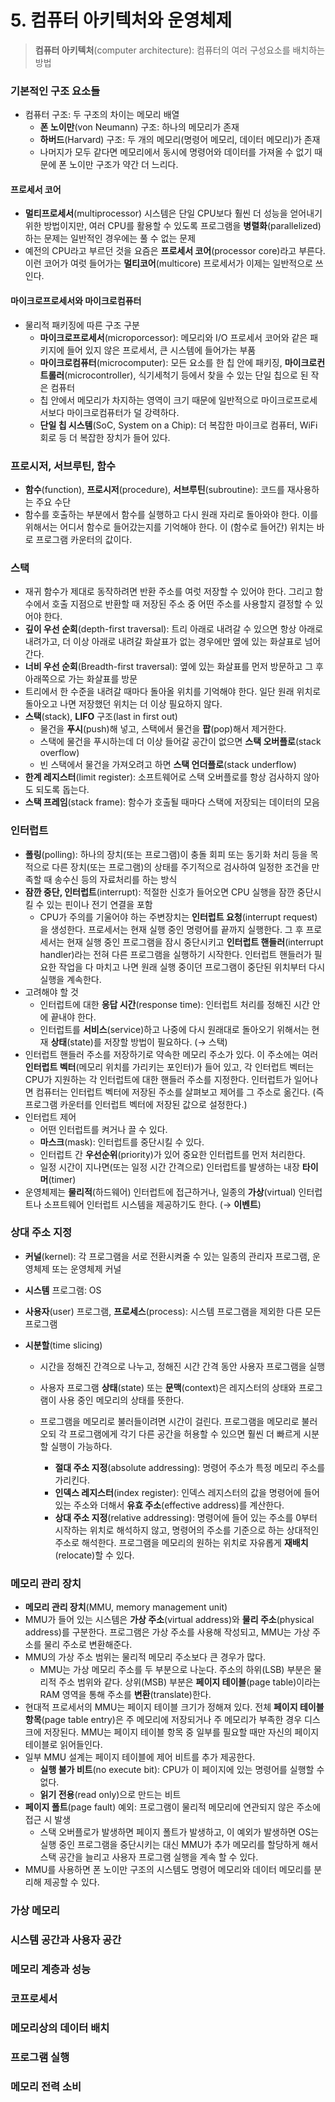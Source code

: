 # 5. 컴퓨터 아키텍처와 운영체제

> **컴퓨터 아키텍처**(computer architecture): 컴퓨터의 여러 구성요소를 배치하는 방법



### 기본적인 구조 요소들

- 컴퓨터 구조: 두 구조의 차이는 메모리 배열
  - **폰 노이만**(von Neumann) 구조: 하나의 메모리가 존재
  - **하버드**(Harvard) 구조: 두 개의 메모리(명령어 메모리, 데이터 메모리)가 존재
  - 나머지가 모두 같다면 메모리에서 동시에 명령어와 데이터를 가져올 수 없기 때문에 폰 노이만 구조가 약간 더 느리다.



#### 프로세서 코어

- **멀티프로세서**(multiprocessor) 시스템은 단일 CPU보다 훨씬 더 성능을 얻어내기 위한 방법이지만, 여러 CPU를 활용할 수 있도록 프로그램을 **병렬화**(parallelized)하는 문제는 일반적인 경우에는 풀 수 없는 문제
- 예전의 CPU라고 부르던 것을 요즘은 **프로세서 코어**(processor core)라고 부른다. 이런 코어가 여럿 들어가는 **멀티코어**(multicore) 프로세서가 이제는 일반적으로 쓰인다.



#### 마이크로프로세서와 마이크로컴퓨터

- 물리적 패키징에 따른 구조 구분
  - **마이크로프로세서**(microporcessor): 메모리와 I/O 프로세서 코어와 같은 패키지에 들어 있지 않은 프로세서, 큰 시스템에 들어가는 부품
  - **마이크로컴퓨터**(microcomputer): 모든 요소를 한 칩 안에 패키징, **마이크로컨트롤러**(microcontroller), 식기세척기 등에서 찾을 수 있는 단일 칩으로 된 작은 컴퓨터
  - 칩 안에서 메모리가 차지하는 영역이 크기 때문에 일반적으로 마이크로프로세서보다 마이크로컴퓨터가 덜 강력하다.
  - **단일 칩 시스템**(SoC, System on a Chip): 더 복잡한 마이크로 컴퓨터, WiFi 회로 등 더 복잡한 장치가 들어 있다.



### 프로시저, 서브루틴, 함수

- **함수**(function), **프로시저**(procedure), **서브루틴**(subroutine): 코드를 재사용하는 주요 수단
- 함수를 호출하는 부분에서 함수를 실행하고 다시 원래 자리로 돌아와야 한다. 이를 위해서는 어디서 함수로 들어갔는지를 기억해야 한다. 이 (함수로 들어간) 위치는 바로 프로그램 카운터의 값이다.



### 스택

- 재귀 함수가 제대로 동작하려면 반환 주소를 여럿 저장할 수 있어야 한다. 그리고 함수에서 호출 지점으로 반환할 때 저장된 주소 중 어떤 주소를 사용할지 결정할 수 있어야 한다.
- **깊이 우선 순회**(depth-first traversal): 트리 아래로 내려갈 수 있으면 항상 아래로 내려가고, 더 이상 아래로 내려갈 화살표가 없는 경우에만 옆에 있는 화살표로 넘어간다.
- **너비 우선 순회**(Breadth-first traversal): 옆에 있는 화살표를 먼저 방문하고 그 후 아래쪽으로 가는 화살표를 방문
- 트리에서 한 수준을 내려갈 때마다 돌아올 위치를 기억해야 한다. 일단 원래 위치로 돌아오고 나면 저장했던 위치는 더 이상 필요하지 않다.
- **스택**(stack), **LIFO** 구조(last in first out)
  - 물건을 **푸시**(push)해 넣고, 스택에서 물건을 **팝**(pop)해서 제거한다.
  - 스택에 물건을 푸시하는데 더 이상 들어갈 공간이 없으면 **스택 오버플로**(stack overflow)
  - 빈 스택에서 물건을 가져오려고 하면 **스택 언더플로**(stack underflow)
- **한계 레지스터**(limit register): 소프트웨어로 스택 오버플로를 항상 검사하지 않아도 되도록 돕는다.
- **스택 프레임**(stack frame): 함수가 호출될 때마다 스택에 저장되는 데이터의 모음



### 인터럽트

- **폴링**(polling): 하나의 장치(또는 프로그램)이 충돌 회피 또는 동기화 처리 등을 목적으로 다른 장치(또는 프로그램)의 상태를 주기적으로 검사하여 일정한 조건을 만족할 때 송수신 등의 자료처리를 하는 방식
- **잠깐 중단, 인터럽트**(interrupt): 적절한 신호가 들어오면 CPU 실행을 잠깐 중단시킬 수 있는 핀이나 전기 연결을 포함
  - CPU가 주의를 기울어야 하는 주변장치는 **인터럽트 요청**(interrupt request)을 생성한다. 프로세서는 현재 실행 중인 명령어를 끝까지 실행한다. 그 후 프로세서는 현재 실행 중인 프로그램을 잠시 중단시키고 **인터럽트 핸들러**(interrupt handler)라는 전혀 다른 프로그램을 실행하기 시작한다. 인터럽트 핸들러가 필요한 작업을 다 마치고 나면 원래 실행 중이던 프로그램이 중단된 위치부터 다시 실행을 계속한다.
- 고려해야 할 것
  - 인터럽트에 대한 **응답 시간**(response time): 인터럽트 처리를 정해진 시간 안에 끝내야 한다.
  - 인터럽트를 **서비스**(service)하고 나중에 다시 원래대로 돌아오기 위해서는 현재 **상태**(state)를 저장할 방법이 필요하다. (→ 스택)
- 인터럽트 핸들러 주소를 저장하기로 약속한 메모리 주소가 있다. 이 주소에는 여러 **인터럽트 벡터**(메모리 위치를 가리키는 포인터)가 들어 있고, 각 인터럽트 벡터는 CPU가 지원하는 각 인터럽트에 대한 핸들러 주소를 지정한다. 인터럽트가 일어나면 컴퓨터는 인터럽트 벡터에 저장된 주소를 살펴보고 제어를 그 주소로 옮긴다. (즉 프로그램 카운터를 인터럽트 벡터에 저장된 값으로 설정한다.)
- 인터럽트 제어
  - 어떤 인터럽트를 켜거나 끌 수 있다.
  - **마스크**(mask): 인터럽트를 중단시킬 수 있다.
  - 인터럽트 간 **우선순위**(priority)가 있어 중요한 인터럽트를 먼저 처리한다.
  - 일정 시간이 지나면(또는 일정 시간 간격으로) 인터럽트를 발생하는 내장 **타이머**(timer)
- 운영체제는 **물리적**(하드웨어) 인터럽트에 접근하거나, 일종의 **가상**(virtual) 인터럽트나 소프트웨어 인터럽트 시스템을 제공하기도 한다. (→ **이벤트**)



### 상대 주소 지정

- **커널**(kernel): 각 프로그램을 서로 전환시켜줄 수 있는 일종의 관리자 프로그램, 운영체제 또는 운영체제 커널

- **시스템** 프로그램: OS

- **사용자**(user) 프로그램, **프로세스**(process): 시스템 프로그램을 제외한 다른 모든 프로그램

- **시분할**(time slicing)

  - 시간을 정해진 간격으로 나누고, 정해진 시간 간격 동안 사용자 프로그램을 실행

  - 사용자 프로그램 **상태**(state) 또는 **문맥**(context)은 레지스터의 상태와 프로그램이 사용 중인 메모리의 상태를 뜻한다.

  - 프로그램을 메모리로 불러들이려면 시간이 걸린다. 프로그램을 메모리로 불러오되 각 프로그램에게 각기 다른 공간을 허용할 수 있으면 훨씬 더 빠르게 시분할 실행이 가능하다.

    - **절대 주소 지정**(absolute addressing): 명령어 주소가 특정 메모리 주소를 가리킨다.
    - **인덱스 레지스터**(index register): 인덱스 레지스터의 값을 명령어에 들어 있는 주소와 더해서 **유효 주소**(effective address)를 계산한다.
    - **상대 주소 지정**(relative addressing): 명령어에 들어 있는 주소를 0부터 시작하는 위치로 해석하지 않고, 명령어의 주소를 기준으로 하는 상대적인 주소로 해석한다. 프로그램을 메모리의 원하는 위치로 자유롭게 **재배치**(relocate)할 수 있다.

    

### 메모리 관리 장치

- **메모리 관리 장치**(MMU, memory management unit)
- MMU가 들어 있는 시스템은 **가상 주소**(virtual address)와 **물리 주소**(physical address)를 구분한다. 프로그램은 가상 주소를 사용해 작성되고, MMU는 가상 주소를 물리 주소로 변환해준다.
- MMU의 가상 주소 범위는 물리적 메모리 주소보다 큰 경우가 많다.
  - MMU는 가상 메모리 주소를 두 부분으로 나눈다. 주소의 하위(LSB) 부분은 물리적 주소 범위와 같다. 상위(MSB) 부분은 **페이지 테이블**(page table)이라는 RAM 영역을 통해 주소를 **변환**(translate)한다.
- 현대적 프로세서의 MMU는 페이지 테이블 크기가 정해져 있다. 전체 **페이지 테이블 항목**(page table entry)은 주 메모리에 저장되거나 주 메모리가 부족한 경우 디스크에 저장된다. MMU는 페이지 테이블 항목 중 일부를 필요할 때만 자신의 페이지 테이블로 읽어들인다.
- 일부 MMU 설계는 페이지 테이블에 제어 비트를 추가 제공한다. 
  - **실행 불가 비트**(no execute bit): CPU가 이 페이지에 있는 명령어를 실행할 수 없다.
  - **읽기 전용**(read only)으로 만드는 비트
- **페이지 폴트**(page fault) 예외: 프로그램이 물리적 메모리에 연관되지 않은 주소에 접근 시 발생
  - 스택 오버플로가 발생하면 페이지 폴트가 발생하고, 이 예외가 발생하면 OS는 실행 중인 프로그램을 중단시키는 대신 MMU가 추가 메모리를 할당하게 해서 스택 공간을 늘리고 사용자 프로그램 실행을 계속 할 수 있다.
- MMU를 사용하면 폰 노이만 구조의 시스템도 명령어 메모리와 데이터 메모리를 분리해 제공할 수 있다.



### 가상 메모리



### 시스템 공간과 사용자 공간



### 메모리 계층과 성능



### 코프로세서



### 메모리상의 데이터 배치



### 프로그램 실행



### 메모리 전력 소비



